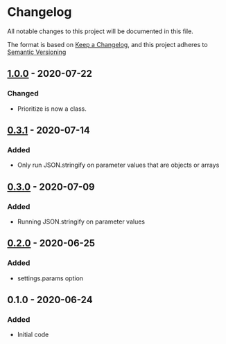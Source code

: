 # Changelog
All notable changes to this project will be documented in this file.

The format is based on [Keep a Changelog](https://keepachangelog.com/en/1.0.0/),
and this project adheres to [Semantic Versioning](https://semver.org/spec/v2.0.0.html)

## [1.0.0] - 2020-07-22
### Changed
- Prioritize is now a class.

## [0.3.1] - 2020-07-14
### Added
- Only run JSON.stringify on parameter values that are objects or arrays

## [0.3.0] - 2020-07-09
### Added
- Running JSON.stringify on parameter values

## [0.2.0] - 2020-06-25
### Added
- settings.params option

## 0.1.0 - 2020-06-24
### Added
- Initial code

[1.0.0]: https://github.com/DarrenPaulWright/prioritize/compare/v0.3.1...1.0.0
[0.3.1]: https://github.com/DarrenPaulWright/prioritize/compare/v0.3.0...0.3.1
[0.3.0]: https://github.com/DarrenPaulWright/prioritize/compare/v0.2.0...0.3.0
[0.2.0]: https://github.com/DarrenPaulWright/prioritize/compare/v0.1.0...0.2.0
